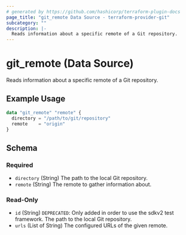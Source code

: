 ```yaml
---
# generated by https://github.com/hashicorp/terraform-plugin-docs
page_title: "git_remote Data Source - terraform-provider-git"
subcategory: ""
description: |-
  Reads information about a specific remote of a Git repository.
---
```


# git_remote (Data Source)

Reads information about a specific remote of a Git repository.

## Example Usage

```terraform
data "git_remote" "remote" {
  directory = "/path/to/git/repository"
  remote    = "origin"
}
```

<!-- schema generated by tfplugindocs -->
## Schema

### Required

- `directory` (String) The path to the local Git repository.
- `remote` (String) The remote to gather information about.

### Read-Only

- `id` (String) `DEPRECATED`: Only added in order to use the sdkv2 test framework. The path to the local Git repository.
- `urls` (List of String) The configured URLs of the given remote.


